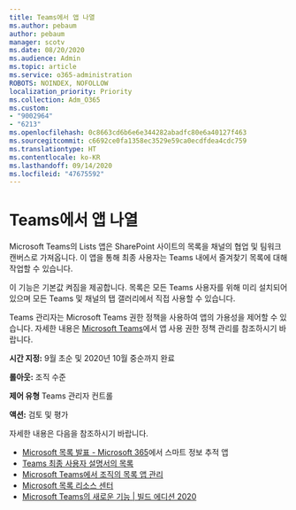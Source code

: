 ```yaml
---
title: Teams에서 앱 나열
ms.author: pebaum
author: pebaum
manager: scotv
ms.date: 08/20/2020
ms.audience: Admin
ms.topic: article
ms.service: o365-administration
ROBOTS: NOINDEX, NOFOLLOW
localization_priority: Priority
ms.collection: Adm_O365
ms.custom:
- "9002964"
- "6213"
ms.openlocfilehash: 0c8663cd6b6e6e344282abadfc80e6a40127f463
ms.sourcegitcommit: c6692ce0fa1358ec3529e59ca0ecdfdea4cdc759
ms.translationtype: HT
ms.contentlocale: ko-KR
ms.lasthandoff: 09/14/2020
ms.locfileid: "47675592"
---
```

# <a name="lists-app-in-teams"></a>Teams에서 앱 나열

Microsoft Teams의 Lists 앱은 SharePoint 사이트의 목록을 채널의 협업 및 팀워크 캔버스로 가져옵니다. 이 앱을 통해 최종 사용자는 Teams 내에서 즐겨찾기 목록에 대해 작업할 수 있습니다.  

이 기능은 기본값 켜짐을 제공합니다. 목록은 모든 Teams 사용자를 위해 미리 설치되어 있으며 모든 Teams 및 채널의 탭 갤러리에서 직접 사용할 수 있습니다.  

Teams 관리자는 Microsoft Teams 권한 정책을 사용하여 앱의 가용성을 제어할 수 있습니다. 자세한 내용은 [Microsoft Teams](https://docs.microsoft.com/microsoftteams/teams-app-permission-policies)에서 앱 사용 권한 정책 관리를 참조하시기 바랍니다.

**시간 지정:** 9월 초순 및 2020년 10월 중순까지 완료  

**롤아웃:** 조직 수준  

**제어 유형** Teams 관리자 컨트롤  

**액션:** 검토 및 평가

자세한 내용은 다음을 참조하시기 바랍니다. 

- [Microsoft 목록 발표 - Microsoft 365](https://techcommunity.microsoft.com/t5/microsoft-365-blog/announcing-microsoft-lists-your-smart-information-tracking-app/ba-p/1372233)에서 스마트 정보 추적 앱
- [Teams 최종 사용자 설명서의 목록](https://support.microsoft.com/office/get-started-with-lists-in-microsoft-taeams-c971e46b-b36c-491b-9c35-efeddd0297db)
- [Microsoft Teams에서 조직의 목록 앱 관리](https://docs.microsoft.com/microsoftteams/manage-lists-app)
- [Microsoft 목록 리소스 센터](https://aka.ms/MSLists)
- [Microsoft Teams의 새로운 기능 | 빌드 에디션 2020](https://techcommunity.microsoft.com/t5/microsoft-teams-blog/what-s-new-in-microsoft-teams-build-edition-2020/ba-p/1394224)